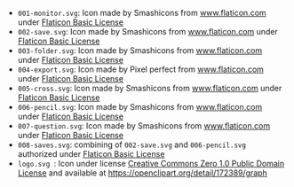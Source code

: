 * `001-monitor.svg`: Icon made by Smashicons from www.flaticon.com under [Flaticon Basic License](https://file000.flaticon.com/downloads/license/license.pdf)
* `002-save.svg`: Icon made by Smashicons from www.flaticon.com under [Flaticon Basic License](https://file000.flaticon.com/downloads/license/license.pdf)
* `003-folder.svg`: Icon made by Smashicons from www.flaticon.com under [Flaticon Basic License](https://file000.flaticon.com/downloads/license/license.pdf)
* `004-export.svg`: Icon made by Pixel perfect from www.flaticon.com under [Flaticon Basic License](https://file000.flaticon.com/downloads/license/license.pdf)
* `005-cross.svg`: Icon made by Smashicons from www.flaticon.com under [Flaticon Basic License](https://file000.flaticon.com/downloads/license/license.pdf)
* `006-pencil.svg`: Icon made by Smashicons from www.flaticon.com under [Flaticon Basic License](https://file000.flaticon.com/downloads/license/license.pdf)
* `007-question.svg`: Icon made by Smashicons from www.flaticon.com under [Flaticon Basic License](https://file000.flaticon.com/downloads/license/license.pdf)
* `008-saves.svg`: combining of  `002-save.svg` and `006-pencil.svg` authorized under [Flaticon Basic License](https://file000.flaticon.com/downloads/license/license.pdf)
* `logo.svg `: Icon  under license [Creative Commons Zero 1.0 Public Domain License](https://creativecommons.org/publicdomain/zero/1.0/) and available at https://openclipart.org/detail/172389/graph
